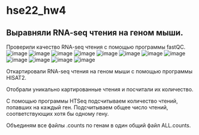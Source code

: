 # hse22_hw4

## Выравняли RNA-seq чтения на геном мыши.

Проверили качество RNA-seq чтения с помощью программы fastQC.
![image](https://user-images.githubusercontent.com/114621114/202844716-4796e16f-65f5-4a22-94b5-2363d0cfa1d7.png)
![image](https://user-images.githubusercontent.com/114621114/202844762-9a3a04fd-5806-49a6-bb7d-99b1ce188554.png)
![image](https://user-images.githubusercontent.com/114621114/202844775-35572231-f64d-498d-8089-079638754fe5.png)
![image](https://user-images.githubusercontent.com/114621114/202844809-13a44cb6-f8c3-4506-afc9-a368e4748c83.png)
![image](https://user-images.githubusercontent.com/114621114/202844842-bdf5de28-650c-4c1b-b946-b1c077d07427.png)
![image](https://user-images.githubusercontent.com/114621114/202844863-8ac9af41-56ae-4299-8ba9-519be5abc135.png)
![image](https://user-images.githubusercontent.com/114621114/202845055-5717b584-fc17-4a7e-a2ee-a35dcd5a401a.png)
![image](https://user-images.githubusercontent.com/114621114/202845080-675bf951-63a6-4c9b-875e-96dde27399ee.png)
![image](https://user-images.githubusercontent.com/114621114/202845094-522d4b8d-fd6b-4654-ba66-7b0b1c8ed441.png)
![image](https://user-images.githubusercontent.com/114621114/202845112-740ec1b6-bb1f-402c-89c0-10a54d3c86e6.png)
![image](https://user-images.githubusercontent.com/114621114/202845182-45c461f2-6761-4cdd-9066-3c5695ee9c9d.png)
![image](https://user-images.githubusercontent.com/114621114/202845205-82e6bf73-a2d3-4ff2-9889-54d9caa6f125.png)

Откартировали RNA-seq чтения на геном мыши с помощью программы HISAT2.

Отобрали уникально картированные чтения и посчитали их количество.

С помощью программы HTSeq подсчитываем количество чтений, попавших на каждый ген. Подсчитываем общее число чтений, соответствующих хотя бы одному гену.

Объединям все файлы .counts по генам в один общий файл ALL.counts.
